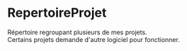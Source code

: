 # RepertoireProjet
Répertoire regroupant plusieurs de mes projets. </br>
Certains projets demande d'autre logiciel pour fonctionner.
